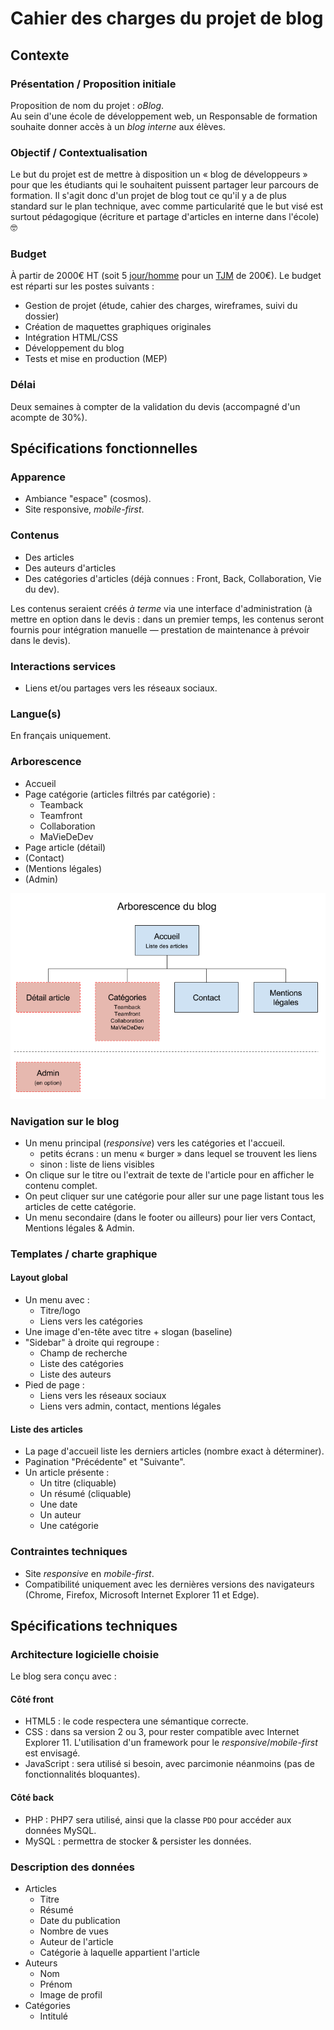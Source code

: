 # Cahier des charges du projet de blog

## Contexte

### Présentation / Proposition initiale

Proposition de nom du projet : _oBlog_.  
Au sein d'une école de développement web, un Responsable de formation souhaite donner accès à un _blog interne_ aux élèves.

### Objectif / Contextualisation

Le but du projet est de mettre à disposition un « blog de développeurs » pour que les étudiants qui le souhaitent puissent partager leur parcours de formation. Il s'agit donc d'un projet de blog tout ce qu'il y a de plus standard sur le plan technique, avec comme particularité que le but visé est surtout pédagogique (écriture et partage d'articles en interne dans l'école) :nerd_face:

### Budget

À partir de 2000€ HT (soit 5 [jour/homme](https://fr.wiktionary.org/wiki/jour-homme) pour un [TJM](https://fr.wikipedia.org/wiki/Taux_journalier_moyen) de 200€). Le budget est réparti sur les postes suivants :

- Gestion de projet (étude, cahier des charges, wireframes, suivi du dossier)
- Création de maquettes graphiques originales
- Intégration HTML/CSS
- Développement du blog
- Tests et mise en production (MEP)

### Délai

Deux semaines à compter de la validation du devis (accompagné d'un acompte de 30%).

## Spécifications fonctionnelles

### Apparence

- Ambiance "espace" (cosmos).
- Site responsive, _mobile-first_.

### Contenus

- Des articles
- Des auteurs d'articles
- Des catégories d'articles (déjà connues : Front, Back, Collaboration, Vie du dev).

Les contenus seraient créés _à terme_ via une interface d'administration (à mettre en option dans le devis : dans un premier temps, les contenus seront fournis pour intégration manuelle — prestation de maintenance à prévoir dans le devis).

### Interactions services

- Liens et/ou partages vers les réseaux sociaux.

### Langue(s)

En français uniquement.

### Arborescence

- Accueil
- Page catégorie (articles filtrés par catégorie) :
  - Teamback
  - Teamfront
  - Collaboration
  - MaVieDeDev
- Page article (détail)
- (Contact)
- (Mentions légales)
- (Admin)

![arborescence](arborescence.png)

### Navigation sur le blog

- Un menu principal (_responsive_) vers les catégories et l'accueil.
  - petits écrans : un menu « burger » dans lequel se trouvent les liens
  - sinon : liste de liens visibles
- On clique sur le titre ou l'extrait de texte de l'article pour en afficher le contenu complet.
- On peut cliquer sur une catégorie pour aller sur une page listant tous les articles de cette catégorie.
- Un menu secondaire (dans le footer ou ailleurs) pour lier vers Contact, Mentions légales & Admin.

### Templates / charte graphique

#### Layout global

- Un menu avec :
  - Titre/logo
  - Liens vers les catégories
- Une image d'en-tête avec titre + slogan (baseline)
- "Sidebar" à droite qui regroupe :
  - Champ de recherche
  - Liste des catégories
  - Liste des auteurs
- Pied de page :
  - Liens vers les réseaux sociaux
  - Liens vers admin, contact, mentions légales

#### Liste des articles

- La page d'accueil liste les derniers articles (nombre exact à déterminer).
- Pagination "Précédente" et "Suivante".
- Un article présente :
  - Un titre (cliquable)
  - Un résumé (cliquable)
  - Une date
  - Un auteur
  - Une catégorie

### Contraintes techniques

- Site _responsive_ en _mobile-first_.
- Compatibilité uniquement avec les dernières versions des navigateurs (Chrome, Firefox, Microsoft Internet Explorer 11 et Edge).

## Spécifications techniques

### Architecture logicielle choisie

Le blog sera conçu avec :

#### Côté front

- HTML5 : le code respectera une sémantique correcte.
- CSS : dans sa version 2 ou 3, pour rester compatible avec Internet Explorer 11. L'utilisation d'un framework pour le _responsive_/_mobile-first_ est envisagé.
- JavaScript : sera utilisé si besoin, avec parcimonie néanmoins (pas de fonctionnalités bloquantes).

#### Côté back

- PHP : PHP7 sera utilisé, ainsi que la classe `PDO` pour accéder aux données MySQL.
- MySQL : permettra de stocker & persister les données.

### Description des données

- Articles
  - Titre
  - Résumé
  - Date du publication
  - Nombre de vues
  - Auteur de l'article
  - Catégorie à laquelle appartient l'article
- Auteurs
  - Nom
  - Prénom
  - Image de profil
- Catégories
  - Intitulé
